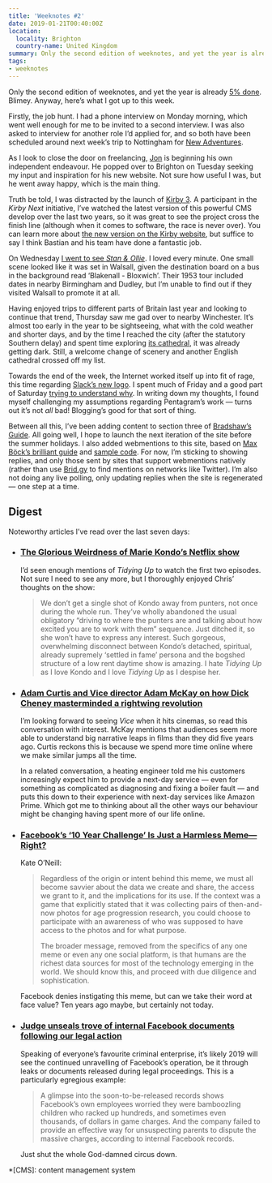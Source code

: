 ```yaml
---
title: 'Weeknotes #2'
date: 2019-01-21T00:40:00Z
location:
  locality: Brighton
  country-name: United Kingdom
summary: Only the second edition of weeknotes, and yet the year is already 5% done. Blimey.
tags:
- weeknotes
---
```

Only the second edition of weeknotes, and yet the year is already [5% done][1]. Blimey. Anyway, here’s what I got up to this week.

Firstly, the job hunt. I had a phone interview on Monday morning, which went well enough for me to be invited to a second interview. I was also asked to interview for another role I’d applied for, and so both have been scheduled around next week’s trip to Nottingham for [New Adventures][2].

As I look to close the door on freelancing, [Jon][3] is beginning his own independent endeavour. He popped over to Brighton on Tuesday seeking my input and inspiration for his new website. Not sure how useful I was, but he went away happy, which is the main thing.

Truth be told, I was distracted by the launch of [Kirby 3][4]. A participant in the *Kirby Next* initiative, I’ve watched the latest version of this powerful CMS develop over the last two years, so it was great to see the project cross the finish line (although when it comes to software, the race is never over). You can learn more about [the new version on the Kirby website][5], but suffice to say I think Bastian and his team have done a fantastic job.

On Wednesday [I went to see <cite>Stan & Ollie</cite>][6]. I loved every minute. One small scene looked like it was set in Walsall, given the destination board on a bus in the background read ‘Blakenall - Bloxwich’. Their 1953 tour included dates in nearby Birmingham and Dudley, but I’m unable to find out if they visited Walsall to promote it at all.

Having enjoyed trips to different parts of Britain last year and looking to continue that trend, Thursday saw me gad over to nearby Winchester. It’s almost too early in the year to be sightseeing, what with the cold weather and shorter days, and by the time I reached the city (after the statutory Southern delay) and spent time exploring [its cathedral][7], it was already getting dark. Still, a welcome change of scenery and another English cathedral crossed off my list.

Towards the end of the week, the Internet worked itself up into fit of rage, this time regarding [Slack’s new logo][8]. I spent much of Friday and a good part of Saturday [trying to understand why][9]. In writing down my thoughts, I found myself challenging my assumptions regarding Pentagram’s work — turns out it’s not *all* bad! Blogging’s good for that sort of thing.

Between all this, I’ve been adding content to section three of [Bradshaw’s Guide][10]. All going well, I hope to launch the next iteration of the site before the summer holidays. I also added webmentions to this site, based on [Max Böck’s brilliant guide][11] and [sample code][12]. For now, I’m sticking to showing replies, and only those sent by sites that support webmentions natively (rather than use [Brid.gy][13] to find mentions on networks like Twitter). I’m also not doing any live polling, only updating replies when the site is regenerated — one step at a time.

## Digest

Noteworthy articles I’ve read over the last seven days:

* ### [The Glorious Weirdness of Marie Kondo’s Netflix show][14]

    I’d seen enough mentions of <cite>Tidying Up</cite> to watch the first two episodes. Not sure I need to see any more, but I thoroughly enjoyed Chris’ thoughts on the show:

    > We don’t get a single shot of Kondo away from punters, not once during the whole run. They’ve wholly abandoned the usual obligatory “driving to where the punters are and talking about how excited you are to work with them” sequence. Just ditched it, so she won’t have to express any interest. Such gorgeous, overwhelming disconnect between Kondo’s detached, spiritual, already supremely ‘settled in fame’ persona and the bogshed structure of a low rent daytime show is amazing. I hate <cite>Tidying Up</cite> as I love Kondo and I love <cite>Tidying Up</cite> as I despise her.

* ### [Adam Curtis and Vice director Adam McKay on how Dick Cheney masterminded a rightwing revolution][15]

    I’m looking forward to seeing <cite>Vice</cite> when it hits cinemas, so read this conversation with interest. McKay mentions that audiences seem more able to understand big narrative leaps in films than they did five years ago. Curtis reckons this is because we spend more time online where we make similar jumps all the time.

    In a related conversation, a heating engineer told me his customers increasingly expect him to provide a next-day service — even for something as complicated as diagnosing and fixing a boiler fault — and puts this down to their experience with next-day services like Amazon Prime. Which got me to thinking about all the other ways our behaviour might be changing having spent more of our life online.

* ### [Facebook’s ‘10 Year Challenge’ Is Just a Harmless Meme—Right?][16]

    Kate O’Neill:

    > Regardless of the origin or intent behind this meme, we must all become savvier about the data we create and share, the access we grant to it, and the implications for its use. If the context was a game that explicitly stated that it was collecting pairs of then-and-now photos for age progression research, you could choose to participate with an awareness of who was supposed to have access to the photos and for what purpose.
    >
    > The broader message, removed from the specifics of any one meme or even any one social platform, is that humans are the richest data sources for most of the technology emerging in the world. We should know this, and proceed with due diligence and sophistication.

    Facebook denies instigating this meme, but can we take their word at face value? Ten years ago maybe, but certainly not today.

* ### [Judge unseals trove of internal Facebook documents following our legal action][17]

    Speaking of everyone’s favourite criminal enterprise, it’s likely 2019 will see the continued unravelling of Facebook’s operation, be it through leaks or documents released during legal proceedings. This is a particularly egregious example:

    > A glimpse into the soon-to-be-released records shows Facebook’s own employees worried they were bamboozling children who racked up hundreds, and sometimes even thousands, of dollars in game charges. And the company failed to provide an effective way for unsuspecting parents to dispute the massive charges, according to internal Facebook records.

    Just shut the whole God-damned circus down.

[1]: https://twitter.com/year_progress/status/1086503526098968576
[2]: https://newadventuresconf.com/2019/
[3]: https://roobottom.com
[4]: https://getkirby.com
[5]: https://getkirby.com/v3
[6]: /notes/1547680099
[7]: https://www.winchester-cathedral.org.uk
[8]: https://slackhq.com/say-hello-new-logo
[9]: /2019/01/slacks_new_logo
[10]: https://beta.bradshaws.guide
[11]: https://mxb.at/blog/using-webmentions-on-static-sites/
[12]: https://github.com/maxboeck/eleventy-webmentions
[13]: https://brid.gy
[14]: https://medium.com/@christt/477b3f51b014
[15]: https://www.theguardian.com/film/2019/jan/18/adam-curtis-and-vice-director-adam-mckay-on-how-dick-cheney-masterminded-a-rightwing-revolution
[16]: https://www.wired.com/story/facebook-10-year-meme-challenge/
[17]: https://www.revealnews.org/blog/a-judge-unsealed-a-trove-of-internal-facebook-documents-following-our-legal-action/

*[CMS]: content management system
